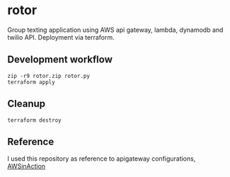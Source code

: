# rotor
Group texting application using AWS api gateway, lambda, dynamodb and twilio API. Deployment via terraform.

## Development workflow

```
zip -r9 rotor.zip rotor.py
terraform apply
```

## Cleanup

```
terraform destroy
```

## Reference

I used this repository as reference to apigateway configurations, [AWSinAction](https://github.com/xydinesh/apigateway)
